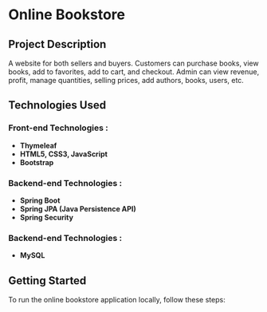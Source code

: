 # Online Bookstore 
## Project Description
A website for both sellers and buyers. Customers can purchase books, view books, add to favorites, add to cart, and checkout. Admin can view revenue, profit, manage quantities, selling prices, add authors, books, users, etc.
## Technologies Used
### Front-end Technologies :
* **Thymeleaf**
* **HTML5, CSS3, JavaScript**
* **Bootstrap**
### Backend-end Technologies :
* **Spring Boot**
* **Spring JPA (Java Persistence API)**
* **Spring Security**
### Backend-end Technologies :
* **MySQL**

## Getting Started
To run the online bookstore application locally, follow these steps:




